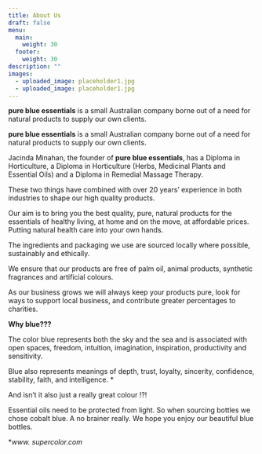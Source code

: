 ```yaml
---
title: About Us
draft: false
menu:
  main:
    weight: 30
  footer:
    weight: 30
description: ""
images:
  - uploaded_image: placeholder1.jpg
  - uploaded_image: placeholder1.jpg
---
```

**pure blue essentials** is a small Australian company borne out of a need for natural products to supply our own clients.



**pure blue essentials** is a small Australian company borne out of a need for natural products to supply our own clients.

Jacinda Minahan, the founder of **pure blue essentials**, has a Diploma in Horticulture, a Diploma in Horticulture (Herbs, Medicinal Plants and Essential Oils) and a Diploma in Remedial Massage Therapy.

These two things have combined with over 20 years’ experience in both industries to shape our high quality products.

Our aim is to bring you the best quality, pure, natural products for the essentials of healthy living, at home and on the move, at affordable prices.  Putting natural health care into your own hands.

The ingredients and packaging we use are sourced locally where possible, sustainably and ethically.

We ensure that our products are free of palm oil, animal products, synthetic fragrances and artificial colours.

As our business grows we will always keep your products pure, look for ways to support local business, and contribute greater percentages to charities.



**Why blue???**

The color blue represents both the sky and the sea and is associated with open spaces, freedom, intuition, imagination, inspiration, productivity and sensitivity.

Blue also represents meanings of depth, trust, loyalty, sincerity, confidence, stability, faith, and intelligence. *

And isn’t it also just a really great colour !?!

Essential oils need to be protected from light. So when sourcing bottles we chose cobalt blue. A no brainer really. We hope you enjoy our beautiful blue bottles.



\**www. supercolor.com*